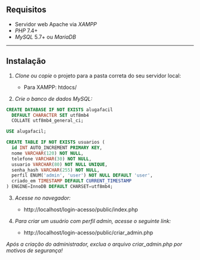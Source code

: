 ## Requisitos

- Servidor web Apache via *XAMPP*
- *PHP* 7.4+
- *MySQL* 5.7+ ou *MariaDB*

---

## Instalação

1. *Clone ou copie* o projeto para a pasta correta do seu servidor local:

   - Para XAMPP: htdocs/

2. *Crie o banco de dados MySQL:*

```sql
CREATE DATABASE IF NOT EXISTS alugafacil
  DEFAULT CHARACTER SET utf8mb4 
  COLLATE utf8mb4_general_ci;

USE alugafacil;

CREATE TABLE IF NOT EXISTS usuarios (
  id INT AUTO_INCREMENT PRIMARY KEY,
  nome VARCHAR(120) NOT NULL,
  telefone VARCHAR(30) NOT NULL,
  usuario VARCHAR(80) NOT NULL UNIQUE,
  senha_hash VARCHAR(255) NOT NULL,
  perfil ENUM('admin', 'user') NOT NULL DEFAULT 'user',
  criado_em TIMESTAMP DEFAULT CURRENT_TIMESTAMP
) ENGINE=InnoDB DEFAULT CHARSET=utf8mb4;
```
3. *Acesse no navegador:*
   
   - http://localhost/login-acesso/public/index.php

4. *Para criar um usuário com perfil admin, acesse o seguinte link:*
   
   - http://localhost/login-acesso/public/criar_admin.php

*Após a criação do administrador, exclua o arquivo criar_admin.php por motivos de segurança!*
